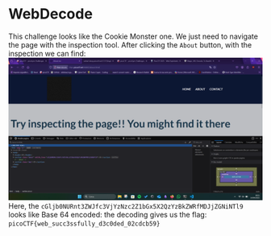 # WebDecode
This challenge looks like the Cookie Monster one. We just need to navigate the page with the inspection tool. After clicking the `About` button, with the inspection we can find:
![alt text](image.png)
Here, the `cGljb0NURnt3ZWJfc3VjYzNzc2Z1bGx5X2QzYzBkZWRfMDJjZGNiNTl9` looks like Base 64 encoded: the decoding gives us the flag:
`picoCTF{web_succ3ssfully_d3c0ded_02cdcb59}`